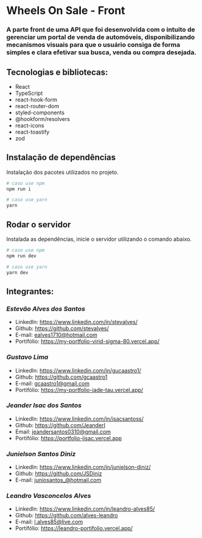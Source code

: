 # Wheels On Sale - Front

### A parte front de uma API que foi desenvolvida com o intuito de gerenciar um portal de venda de automóveis, disponibilizando mecanismos visuais para que o usuário consiga de forma simples e clara efetivar sua busca, venda ou compra desejada.

## **Tecnologias e bibliotecas**:
* React
* TypeScript
* react-hook-form
* react-router-dom
* styled-components
* @hookform/resolvers
* react-icons
* react-toastify
* zod

###

## Instalação de dependências

Instalação dos pacotes utilizados no projeto.

```bash
# caso use npm
npm run i

# caso use yarn
yarn
```

## Rodar o servidor

Instalada as dependências, inicie o servidor utilizando o comando abaixo.

```bash
# caso use npm
npm run dev

# caso use yarn
yarn dev
```

## Integrantes:

### *Estevão Alves dos Santos* ##
* LinkedIn: https://www.linkedin.com/in/stevalves/
* Github: https://github.com/stevalves/
* E-mail: ealves1710@hotmail.com
* Portifólio: https://my-portfolio-virid-sigma-80.vercel.app/

### *Gustavo Lima* ##
* LinkedIn: https://www.linkedin.com/in/gucaastro1/
* Github: https://github.com/gcaastro1
* E-mail: gcaastro1@gmail.com
* Portifólio: https://my-portfolio-jade-tau.vercel.app/

### *Jeander Isac dos Santos* ##
* LinkedIn: https://www.linkedin.com/in/isacsantoss/
* Github: https://github.com/JeanderI
* Email: jeandersantos0310@gmail.com
* Portifólio: https://portfolio-jisac.vercel.app

### *Junielson Santos Diniz* ##
* LinkedIn: https://www.linkedin.com/in/junielson-diniz/
* Github: https://github.com/JSDiniz
* E-mail: juniosantos_@hotmail.com

### *Leandro Vasconcelos Alves* ##
* LinkedIn: https://www.linkedin.com/in/leandro-alves85/
* Github: https://github.com/alves-leandro
* E-mail: l.alves85@live.com
* Portifólio: https://leandro-portifolio.vercel.app/
